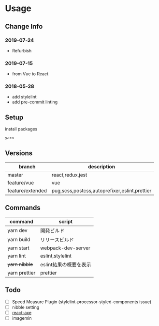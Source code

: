 # Usage

## Change Info

### 2019-07-24

- Refurbish

### 2019-07-15

- from Vue to React

### 2018-05-28

- add stylelint
- add pre-commit linting

## Setup

install packages

```sh
yarn
```

## Versions

|      branch      |                  description                  |
| ---------------- | --------------------------------------------- |
| master           | react,redux,jest                              |
| feature/vue      | vue                                           |
| feature/extended | pug,scss,postcss,autoprefixer,eslint,prettier |

## Commands

|     command     |         script         |
| --------------- | ---------------------- |
| yarn dev        | 開発ビルド             |
| yarn build      | リリースビルド         |
| yarn start      | webpack-dev-server     |
| yarn lint       | eslint,stylelint       |
| ~~yarn nibble~~ | eslint結果の概要を表示 |
| yarn prettier   | prettier               |

## Todo

- [ ] Speed Measure Plugin (stylelint-processor-styled-components issue)
- [ ] nibble setting
- [ ] [react-axe](https://github.com/dequelabs/react-axe)
- [ ] imagemin
